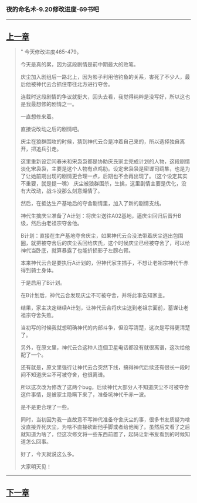 ### 夜的命名术-9.20修改进度-69书吧

--------
[上一章](./67ed23ccd4e18586071976d1027e9e57.md)
--------


>
>
>
>"
>今天修改进度465-479。
>
>今天是真的累，因为这段剧情是前中期最大的败笔。
>
>庆尘加入剧组后一路北上，因为影子利用他钓鱼的关系，害死了不少人，最后他被神代云合抓住带往北方进行夺舍。
>
>连载时这段剧情的争议就挺大，回头去看，我觉得纯粹是没写好，所以这也是我最想修的剧情之一。
>
>一直想修来着。
>
>直接说改动之后的剧情吧。
>
>庆尘在狼群围攻的时候，猜到神代云合是冲着自己来的，所以选择独自离开，把追兵引走。
>
>这里重新设定闫春米和宋袅袅都是协助庆氏家主完成计划的人物，这段剧情淡化宋袅袅，主要是这个人物有点鸡肋。设定宋袅袅是密谍司鹞隼，也是为了让她前期出现的剧情更合理一点，后期也不会再出现了。（这个设定其实不重要，就是提一嘴）
>庆尘被狼群围杀，生擒，这里剧情主要是优化，没有大改动，战斗没那么刻意煽情了。
>
>然后，在抵达生产基地后的夺舍剧情里，加入了新的剧情支线。
>
>神代生擒庆尘准备了A计划：将庆尘送往A02基地，逼庆尘回归后晋升B级，然后由老祖宗夺舍他。
>
>B计划：直接在生产基地夺舍庆尘，如果神代云合没法带着庆尘逃出包围圈，就把被夺舍后的庆尘丢回给庆氏，这个时候庆尘已经被夺舍了，可以给神代当卧底，就算暴露了也能折损影子左膀右臂。
>
>本来神代云合是要执行A计划的，但神代家主插手，不想让老祖宗神代千赤得到骑士身体。
>
>于是启用了B计划。
>
>在B计划后，神代云合发现庆尘不可被夺舍，并将此事告知家主。
>
>结果，家主决定继续A计划，让神代云合将庆尘送到老祖宗面前，蓄谋让老祖宗夺舍失败。
>
>当初写的时候我就想明确神代的内部斗争，但没写清楚，这次是写得更清楚了。
>
>另外，在原文里，神代云合这种人连個卫星电话都没有就很离谱，这次给他配了一个。
>
>还有就是，原文里强行让神代云合突然下线，搞得神代后续还有很长一段时间不知道庆尘不可被夺舍，也很离谱。
>
>所以这次改为修改了这两个bug，后续神代大部分人不知道庆尘不可被夺舍这件事情，是被家主隐瞒下来了，准备坑神代千赤一波。
>
>是不是更合理了一些。
>
>同时，当初因为我一直故意不写神代准备夺舍庆尘的事，很多书友质疑为啥没直接弄死庆尘，为啥不直接砍断他手脚或者给他阉了。虽然后文看了之后就知道为啥了，但这次修文将一些东西前置了，起码让新书友看到的时候知道怎么回事。
>
>好了，今天就说这么多。
>
>大家明天见！
>
>

--------
[下一章](./5ff3eb276c08a8368df9f715b620d116.md)
--------
